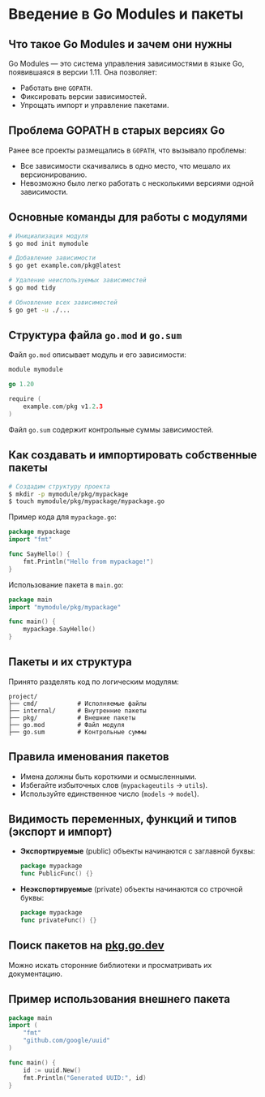 # Введение в Go Modules и пакеты

## Что такое Go Modules и зачем они нужны
Go Modules — это система управления зависимостями в языке Go, появившаяся в версии 1.11. Она позволяет:
- Работать вне `GOPATH`.
- Фиксировать версии зависимостей.
- Упрощать импорт и управление пакетами.

## Проблема GOPATH в старых версиях Go
Ранее все проекты размещались в `GOPATH`, что вызывало проблемы:
- Все зависимости скачивались в одно место, что мешало их версионированию.
- Невозможно было легко работать с несколькими версиями одной зависимости.

## Основные команды для работы с модулями

```sh
# Инициализация модуля
$ go mod init mymodule

# Добавление зависимости
$ go get example.com/pkg@latest

# Удаление неиспользуемых зависимостей
$ go mod tidy

# Обновление всех зависимостей
$ go get -u ./...
```

## Структура файла `go.mod` и `go.sum`
Файл `go.mod` описывает модуль и его зависимости:
```go
module mymodule

go 1.20

require (
    example.com/pkg v1.2.3
)
```
Файл `go.sum` содержит контрольные суммы зависимостей.

## Как создавать и импортировать собственные пакеты

```sh
# Создадим структуру проекта
$ mkdir -p mymodule/pkg/mypackage
$ touch mymodule/pkg/mypackage/mypackage.go
```

Пример кода для `mypackage.go`:
```go
package mypackage
import "fmt"

func SayHello() {
    fmt.Println("Hello from mypackage!")
}
```

Использование пакета в `main.go`:
```go
package main
import "mymodule/pkg/mypackage"

func main() {
    mypackage.SayHello()
}
```

## Пакеты и их структура
Принято разделять код по логическим модулям:
```
project/
├── cmd/           # Исполняемые файлы
├── internal/      # Внутренние пакеты
├── pkg/           # Внешние пакеты
├── go.mod         # Файл модуля
├── go.sum         # Контрольные суммы
```

## Правила именования пакетов
- Имена должны быть короткими и осмысленными.
- Избегайте избыточных слов (`mypackageutils` → `utils`).
- Используйте единственное число (`models` → `model`).

## Видимость переменных, функций и типов (экспорт и импорт)
- **Экспортируемые** (public) объекты начинаются с заглавной буквы:
  ```go
  package mypackage
  func PublicFunc() {}
  ```
- **Неэкспортируемые** (private) объекты начинаются со строчной буквы:
  ```go
  package mypackage
  func privateFunc() {}
  ```

## Поиск пакетов на [pkg.go.dev](https://pkg.go.dev)
Можно искать сторонние библиотеки и просматривать их документацию.

## Пример использования внешнего пакета
```go
package main
import (
    "fmt"
    "github.com/google/uuid"
)

func main() {
    id := uuid.New()
    fmt.Println("Generated UUID:", id)
}
